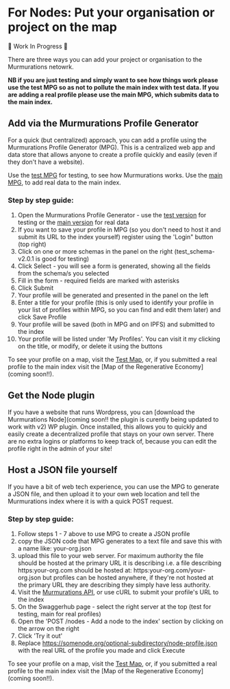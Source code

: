 # For Nodes: Put your organisation or project on the map

:construction: Work In Progress :construction:

There are three ways you can add your project or organisation to the Murmurations netowrk.

**NB if you are just testing and simply want to see how things work please use the test MPG so as not to pollute the main index with test data.
If you are adding a real profile please use the main MPG, which submits data to the main index.**

## Add via the Murmurations Profile Generator

For a quick (but centralized) approach, you can add a profile using the Murmurations Profile Generator (MPG). This is a centralized web app and data store that allows anyone to create a profile quickly and easily (even if they don't have a website).

Use the [test MPG](https://test-profiles.murmurations.network/) for testing, to see how Murmurations works.
Use the [main MPG](https://profiles.murmurations.network), to add real data to the main index.

### Step by  step guide:

1. Open the Murmurations Profile Generator - use the [test version](https://test-profiles.murmurations.network/) for testing or the [main version](https://profiles.murmurations.network) for real data
2. If you want to save your profile in MPG (so you don't need to host it and submit its URL to the index yourself) register using the 'Login" button (top right)
3. Click on one or more schemas in the panel on the right (test_schema-v2.0.1 is good for testing)
4. Click Select - you will see a form is generated, showing all the fields from the schema/s you selected
5. Fill in the form - required fields are marked with asterisks
6. Click Submit
7. Your profile will be generated and presented in the panel on the left
8. Enter a title for your profile (this is only used to identify your profile in your list of profiles within MPG, so you can find and edit them later) and click Save Profile
9. Your profile will be saved (both in MPG and on IPFS) and submitted to the index
10. Your profile will be listed under 'My Profiles'. You can visit it my clicking on the title, or modify, or delete it using the buttons

To see your profile on a map, visit the [Test Map](https://wpagg.murmurations.network/), or, if you submitted a real profile to the main index visit the [Map of the Regenerative Economy](coming soon!!).


## Get the Node plugin

If you have a website that runs Wordpress, you can [download the Murmurations Node](coming soon!! the plugin is curently being updated to work with v2) WP plugin. Once installed, this allows you to quickly and easily create a decentralized profile that stays on your own server. There are no extra logins or platforms to keep track of, because you can edit the profile right in the admin of your site!

## Host a JSON file yourself

If you have a bit of web tech experience, you can use the MPG to generate a JSON file, and then upload it to your own web location and tell the Murmurations index where it is with a quick POST request.

### Step by  step guide:

1. Follow steps 1 - 7 above to use MPG to create a JSON profile
2. copy the JSON code that MPG generates to a text file and save this with a name like: your-org.json
3. upload this file to your web server. For maximum authority the file should be hosted at the primary URL it is describing i.e. a file describing https:your-org.com should be hosted at: https:your-org.com/your-org.json but profiles can be hosted anywhere, if they're not hosted at the primary URL they are describing they simply have less authority.
4. Visit the [Murmurations API](https://app.swaggerhub.com/apis-docs/MurmurationsNetwork/IndexAPI/2.0.0#/Node%20Endpoints/post_nodes), or use cURL to submit your profile's URL to the index
5. On the Swaggerhub page - select the right server at the top (test for testing, main for real profiles)
6. Open the 'POST /nodes - Add a node to the index' section by clicking on the arrow on the right
7. Click 'Try it out'
8. Replace https://somenode.org/optional-subdirectory/node-profile.json with the real URL of the profile you made and click Execute

To see your profile on a map, visit the [Test Map](https://wpagg.murmurations.network/), or, if you submitted a real profile to the main index visit the [Map of the Regenerative Economy](coming soon!!).



